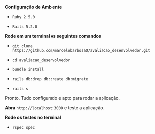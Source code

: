 **Configuração de Ambiente**

* `Ruby 2.5.0`

* `Rails 5.2.0`

**Rode em um terminal os seguintes comandos**

* `git clone https://github.com/marcelobarbosaO/avaliacao_desenvolvedor.git`

* `cd avaliacao_desenvolvedor`

* `bundle install`

* `rails db:drop db:create db:migrate`

* `rails s`

Pronto. Tudo configurado e apto para rodar a aplicação.

**Abra** `http://localhost:3000` e teste a aplicação.

**Rode os testes no terminal**

* `rspec spec`